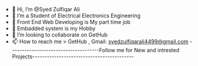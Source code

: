 - 👋 Hi, I’m @Syed Zulfiqar Ali
- 👀 I’m a Student of Electrical Electronics Engineering
- 👀 Front End Web Developing is My part time job
- 🌱 Embadded system is my Hobby 
- 💞️ I’m looking to collaborate on GetHub
- 📫 How to reach me > GetHub , Gmail: syedzulfiqarali4499@gmail.com
 -------------------------------------Follow me for New and intrested Projects------------------------------------------
<!---
ZA5starCoder/ZA5starCoder is a ✨ special ✨ repository because its `README.md` (this file) appears on your GitHub profile.
You can click the Preview link to take a look at your changes.
--->
